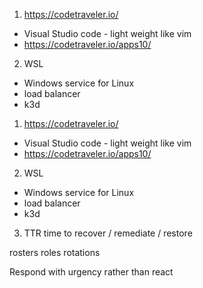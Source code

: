 1. https://codetraveler.io/
- Visual Studio code - light weight like vim 
- https://codetraveler.io/apps10/


2. WSL 
- Windows service for Linux
- load balancer 
- k3d

1. https://codetraveler.io/
- Visual Studio code - light weight like vim 
- https://codetraveler.io/apps10/


2. WSL 
- Windows service for Linux
- load balancer 
- k3d

3. TTR time to recover / remediate / restore

rosters roles rotations

Respond with urgency rather than react 
